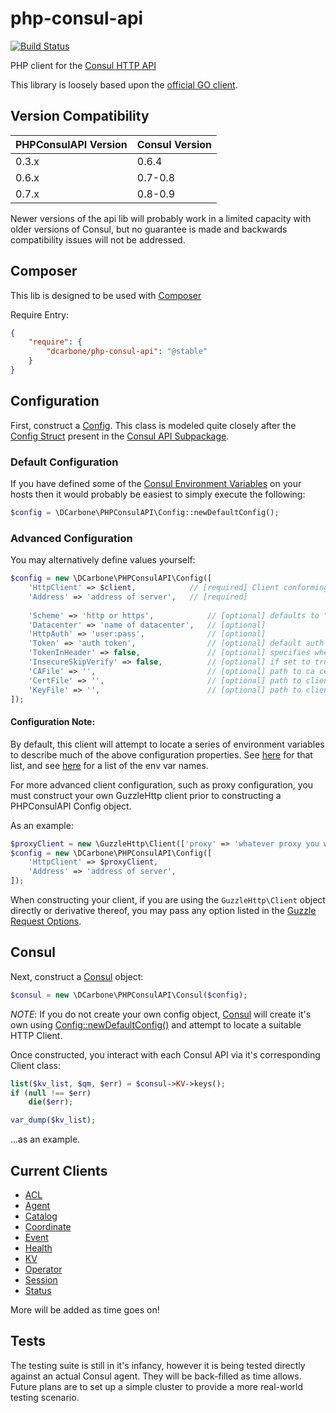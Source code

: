 # php-consul-api

[![Build Status](https://travis-ci.org/dcarbone/php-consul-api.svg?branch=master)](https://travis-ci.org/dcarbone/php-consul-api)

PHP client for the [Consul HTTP API](https://www.consul.io/docs/agent/http.html)

This library is loosely based upon the [official GO client](https://github.com/hashicorp/consul/tree/master/api).

## Version Compatibility

|PHPConsulAPI Version|Consul Version|
|---|---|
|0.3.x|0.6.4|
|0.6.x|0.7-0.8|
|0.7.x|0.8-0.9|

Newer versions of the api lib will probably work in a limited capacity with older versions of Consul, but no guarantee 
is made and backwards compatibility issues will not be addressed.

## Composer

This lib is designed to be used with [Composer](https://getcomposer.org)

Require Entry:

```json
{
    "require": {
        "dcarbone/php-consul-api": "@stable"
    }
}
```

## Configuration

First, construct a [Config](./src/Config.php). This class is modeled quite closely after the
[Config Struct](https://github.com/hashicorp/consul/blob/v0.9.3/api/api.go#L202) present in the
[Consul API Subpackage](https://github.com/hashicorp/consul/blob/v0.9.3/api).

### Default Configuration

If you have defined some of the [Consul Environment Variables](https://www.consul.io/docs/agent/options.html)
on your hosts then it would probably be easiest to simply execute the following:

```php
$config = \DCarbone\PHPConsulAPI\Config::newDefaultConfig();
```

### Advanced Configuration

You may alternatively define values yourself:

```php
$config = new \DCarbone\PHPConsulAPI\Config([
    'HttpClient' => $client,            // [required] Client conforming to GuzzleHttp\ClientInterface
    'Address' => 'address of server',   // [required]
    
    'Scheme' => 'http or https',            // [optional] defaults to "http"
    'Datacenter' => 'name of datacenter',   // [optional]
    'HttpAuth' => 'user:pass',              // [optional]
    'Token' => 'auth token',                // [optional] default auth token to use
    'TokenInHeader' => false,               // [optional] specifies whether to send the token in the header or query string
    'InsecureSkipVerify' => false,          // [optional] if set to true, ignores all SSL validation
    'CAFile' => '',                         // [optional] path to ca cert file, see http://docs.guzzlephp.org/en/latest/request-options.html#verify
    'CertFile' => '',                       // [optional] path to client public key.  if set, requires KeyFile also be set
    'KeyFile' => '',                        // [optional] path to client private key.  if set, requires CertFile also be set
]);
```

#### Configuration Note:

By default, this client will attempt to locate a series of environment variables to describe much of the above
configuration properties.  See [here](./src/Config.php#L450) for that list, and see [here](./src/Consul.php#L36) for
a list of the env var names.

For more advanced client configuration, such as proxy configuration, you must construct your own GuzzleHttp client
prior to constructing a PHPConsulAPI Config object.

As an example:

```php
$proxyClient = new \GuzzleHttp\Client(['proxy' => 'whatever proxy you want']]);
$config = new \DCarbone\PHPConsulAPI\Config([
    'HttpClient' => $proxyClient,             
    'Address' => 'address of server',
]);
```

When constructing your client, if you are using the `GuzzleHttp\Client` object directly or derivative thereof, you may
pass any option listed in the [Guzzle Request Options](http://docs.guzzlephp.org/en/latest/request-options.html).

## Consul

Next, construct a [Consul](./src/Consul.php) object:

```php
$consul = new \DCarbone\PHPConsulAPI\Consul($config);
```

*NOTE*: If you do not create your own config object, [Consul](./src/Consul.php#L78) will create it's own
using [Config::newDefaultConfig()](./src/Config.php#L147) and attempt to locate a suitable HTTP Client.

Once constructed, you interact with each Consul API via it's corresponding Client class:

```php
list($kv_list, $qm, $err) = $consul->KV->keys();
if (null !== $err)
    die($err);

var_dump($kv_list);
```

...as an example.

## Current Clients

- [ACL](./docs/ACL.md)
- [Agent](./docs/AGENT.md)
- [Catalog](./docs/CATALOG.md)
- [Coordinate](./docs/COORDINATE.md)
- [Event](./docs/EVENT.md)
- [Health](./docs/HEALTH.md)
- [KV](./docs/KV.md)
- [Operator](./docs/OPERATOR.md)
- [Session](./docs/SESSION.md)
- [Status](./docs/STATUS.md)

More will be added as time goes on!

## Tests

The testing suite is still in it's infancy, however it is being tested directly against an actual Consul agent.
They will be back-filled as time allows.  Future plans are to set up a simple cluster to provide a more real-world
testing scenario.
